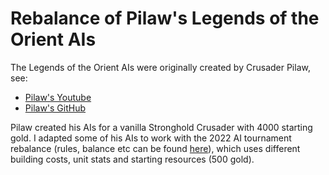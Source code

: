 # Rebalance of Pilaw's Legends of the Orient AIs

The Legends of the Orient AIs were originally created by Crusader Pilaw, see:

- [Pilaw's Youtube](https://www.youtube.com/@crusaderpilaw)
- [Pilaw's GitHub](https://github.com/CrusaderPilaw)

Pilaw created his AIs for a vanilla Stronghold Crusader with 4000 starting gold.
I adapted some of his AIs to work with the 2022 AI tournament rebalance (rules, balance etc can be found [here](https://drive.google.com/drive/folders/1I3LJSpRaL3ruSVSKY1RUlle6BIdReGWk)), which uses different building costs, unit stats and starting resources (500 gold).
